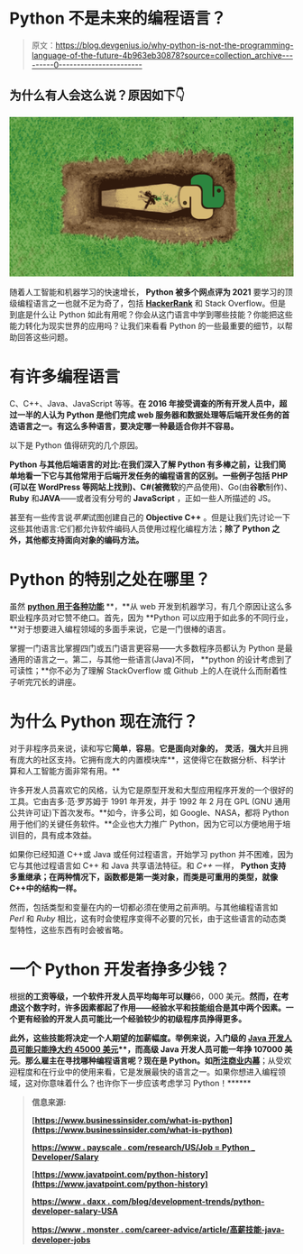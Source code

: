 # Python 不是未来的编程语言？

> 原文：<https://blog.devgenius.io/why-python-is-not-the-programming-language-of-the-future-4b963eb30878?source=collection_archive---------0----------------------->

## 为什么有人会这么说？原因如下👇

![](img/e6c18b4dd219fe71a56df5a119e8609c.png)

随着人工智能和机器学习的快速增长， **Python 被多个网点评为 2021** 要学习的顶级编程语言之一也就不足为奇了，包括 [**HackerRank**](https://www.hackerrank.com/domains/python) 和 Stack Overflow。但是到底是什么让 Python 如此有用呢？你会从这门语言中学到哪些技能？你能把这些能力转化为现实世界的应用吗？让我们来看看 Python 的一些最重要的细节，以帮助回答这些问题。

# 有许多编程语言

C、C++、Java、JavaScript 等等。**在 2016 年接受调查的所有开发人员中，超过一半的人认为 Python 是他们完成 web 服务器和数据处理等后端开发任务的首选语言之一。有这么多种语言，要决定哪一种最适合你并不容易。**

以下是 Python 值得研究的几个原因。

**Python 与其他后端语言的对比:**在我们深入了解 Python 有多棒之前，让我们简单地看一下它与其他常用于后端开发任务的编程语言的区别。一些例子包括 **PHP** (可以在 **WordPress** 等网站上找到)、C#(被**微软**的产品使用)、Go(由**谷歌**制作)、 **Ruby** 和**JAVA**——或者没有分号的 **JavaScript** ，正如一些人所描述的 JS。

甚至有一些传言说*苹果*试图创建自己的 **Objective C++** 。但是让我们先讨论一下这些其他语言:它们都允许软件编码人员使用过程化编程方法；**除了 Python 之外，其他都支持面向对象的编码方法。**

# Python 的特别之处在哪里？

虽然 [**python 用于各种功能**](https://www.botreetechnologies.com/blog/top-10-python-use-cases-and-applications/) **，**从 web 开发到机器学习，有几个原因让这么多职业程序员对它赞不绝口。首先，因为 **Python 可以应用于如此多的不同行业，**对于想要进入编程领域的多面手来说，它是一门很棒的语言。

掌握一门语言比掌握四门或五门语言更容易——大多数程序员都认为 Python 是最通用的语言之一。第二，与其他一些语言(Java)不同， **python 的设计考虑到了可读性；**你不必为了理解 StackOverflow 或 Github 上的人在说什么而耐着性子听完冗长的讲座。

# 为什么 Python 现在流行？

对于非程序员来说，读和写它**简单**，**容易**。**它是面向对象的，** **灵活**，**强大**并且拥有庞大的社区支持。它拥有庞大的内置模块库**，这使得它在数据分析、科学计算和人工智能方面非常有用。**

许多开发人员喜欢它的风格，认为它是原型开发和大型应用程序开发的一个很好的工具。它由吉多·范·罗苏姆于 1991 年开发，并于 1992 年 2 月在 GPL (GNU 通用公共许可证)下首次发布。**如今，许多公司，如 Google、NASA，都将 Python 用于他们的关键任务软件。**企业也大力推广 Python，因为它可以方便地用于培训目的，具有成本效益。

如果你已经知道 C++或 Java 或任何过程语言，开始学习 python 并不困难，因为它与其他过程语言如 C++ 和 Java 共享语法特征。和 *C++* 一样， **Python 支持多重继承；在两种情况下，函数都是第一类对象，而类是可重用的类型，就像 C++中的结构一样。**

然而，包括类型和变量在内的一切都必须在使用之前声明。与其他编程语言如 *Perl* 和 *Ruby* 相比，这有时会使程序变得不必要的冗长，由于这些语言的动态类型特性，这些东西有时会被省略。

# 一个 Python 开发者挣多少钱？

根据[](https://www.payscale.com/research/US/Job=Python_Developer/Salary)**的工资等级，一个软件开发人员平均每年可以赚**66，000 美元。**然而，在考虑这个数字时，许多因素都起了作用——**经验水平和技能组合是其中两个因素。一个更有经验的开发人员可能比一个经验较少的初级程序员挣得更多。****

**此外，这些技能将决定一个人期望的加薪幅度。举例来说，入门级的 [**Java 开发人员可能只能挣大约 45000 美元**](https://www.monster.com/career-advice/article/highest-paying-skills-java-developer-jobs#:~:text=According%20to%20PayScale%2C%20the%20average,%2447%2C169%20to%20%24106%2C610%20per%20year.)**，而高级 Java 开发人员可能一年挣 107000 美元**。**那么雇主在寻找哪种编程语言呢？现在是 Python。如[所注**商业内幕**](https://www.businessinsider.com/what-is-python)**；从受欢迎程度和在行业中的使用来看，它是发展最快的语言之一。如果你想进入编程领域，这对你意味着什么？也许你下一步应该考虑学习 Python！******

> ******信息来源:******
> 
> ****[https://www.businessinsider.com/what-is-python](https://www.businessinsider.com/what-is-python)****
> 
> ****[https://www . payscale . com/research/US/Job = Python _ Developer/Salary](https://www.payscale.com/research/US/Job=Python_Developer/Salary)****
> 
> ****[https://www.javatpoint.com/python-history](https://www.javatpoint.com/python-history)****
> 
> ****[https://www . daxx . com/blog/development-trends/python-developer-salary-USA](https://www.daxx.com/blog/development-trends/python-developer-salary-usa#:~:text=Python%20Developer%20Salary%20in%20the%20US%20%7C%202021,-According%20to%20Indeed&text=According%20to%20Indeed%2C%20An%20Entry,(or%20%2453.9%20per%20hour).)****
> 
> ****[https://www . monster . com/career-advice/article/高薪技能-java-developer-jobs](https://www.monster.com/career-advice/article/highest-paying-skills-java-developer-jobs#:~:text=According%20to%20PayScale%2C%20the%20average,%2447%2C169%20to%20%24106%2C610%20per%20year)****